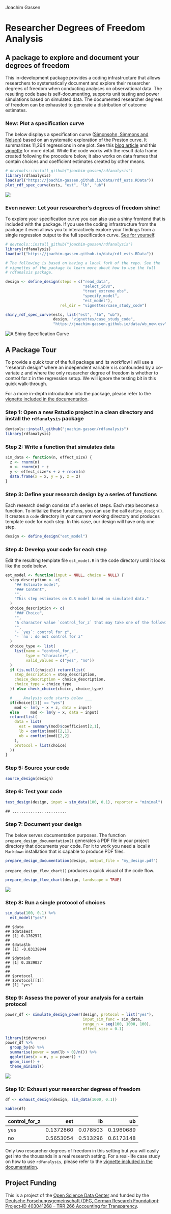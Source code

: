 Joachim Gassen

# Researcher Degrees of Freedom Analysis

## A package to explore and document your degrees of freedom

This in-development package provides a coding infrastructure that allows
researchers to systematically document and explore their researcher
degrees of freedom when conducting analyses on observational data. The
resulting code base is self-documenting, supports unit testing and power
simulations based on simulated data. The documented researcher degrees
of freedom can be exhausted to generate a distribution of outcome
estimates.

### New: Plot a specification curve

The below displays a specification curve ([Simonsohn, Simmons and
Nelson](https://www.nature.com/articles/s41562-020-0912-z)) based on an
systematic exploration of the Preston curve. It summarizes 11,264
regressions in one plot. See this [blog
article](https://joachim-gassen.github.io/2019/04/11264-regressions-in-one-tidy-plot/)
and this
[vignette](https://joachim-gassen.github.io/rdfanalysis/articles/analyzing_rdf.html)
for more detail. While the code works with the result data frame created
following the procedure below, it also works on data frames that contain
choices and coefficient estimates created by other means.

``` r
# devtools::install_github("joachim-gassen/rdfanalysis")
library(rdfanalysis)
load(url("https://joachim-gassen.github.io/data/rdf_ests.RData"))
plot_rdf_spec_curve(ests, "est", "lb", "ub") 
```

![](man/figures/spec_curve-1.png)<!-- -->

### Even newer: Let your researcher’s degrees of freedom shine!

To explore your specification curve you can also use a shiny frontend
that is included with the package. If you use the coding infrastructure
from the package it even allows you to interactively explore your
findings from a single regression output to the full specification
curve. [See for
yourself](https://jgassen.shinyapps.io/shiny_rdf_spec_curve).

``` r
# devtools::install_github("joachim-gassen/rdfanalysis")
library(rdfanalysis)
load(url("https://joachim-gassen.github.io/data/rdf_ests.RData"))

# The following is based on having a local fork of the repo. See the
# vignettes of the package to learn more about how to use the full
# rdfanalsis package.

design <- define_design(steps = c("read_data",
                                  "select_idvs",
                                  "treat_extreme_obs",
                                  "specify_model",
                                  "est_model"),
                        rel_dir = "vignettes/case_study_code")

shiny_rdf_spec_curve(ests, list("est", "lb", "ub"),
                     design, "vignettes/case_study_code",
                     "https://joachim-gassen.github.io/data/wb_new.csv")
```

![A Shiny Specification Curve](vignettes/shiny_rdf_spec_curve.gif)

## A Package Tour

To provide a quick tour of the full package and its workflow I will use
a “research design” where an independent variable x is confounded by a
co-variate z and where the only researcher degree of freedom is whether
to control for z in the regression setup. We will ignore the testing bit
in this quick walk-through.

For a more in-depth introduction into the package, please refer to the
[vignette included in the
documentation](https://joachim-gassen.github.io/rdfanalysis/articles/analyzing_rdf.html).

### Step 1: Open a new Rstudio project in a clean directory and install the `rdfanalysis` package

``` r
devtools::install_github("joachim-gassen/rdfanalysis")
library(rdfanalysis)
```

### Step 2: Write a function that simulates data

``` r
sim_data <- function(n, effect_size) {
  z <- rnorm(n)
  x <- rnorm(n) + z 
  y <- effect_size*x + z + rnorm(n) 
  data.frame(x = x, y = y, z = z)
}
```

### Step 3: Define your research design by a series of functions

Each research design consists of a series of steps. Each step becomes a
function. To initialize these functions, you can use the call
`define_design()`. It creates a `code` directory in your current working
directory and produces template code for each step. In this case, our
design will have only one step.

``` r
design <- define_design("est_model")
```

### Step 4: Develop your code for each step

Edit the resulting template file `est_model.R` in the code directory
until it looks like the code below.

``` r
est_model <- function(input = NULL, choice = NULL) {
  step_description <- c(
    "## Estimate model",
    "### Content",
    "",
    "This step estimates on OLS model based on simulated data."
  )
  choice_description <- c(
    "### Choice",
    "",
    "A character value `control_for_z` that may take one of the following values:",
    "",
    "- `yes`: control for z",
    "- `no`: do not control for z"
  )
  choice_type <- list(
    list(name = "control_for_z", 
         type = "character", 
         valid_values = c("yes", "no"))
  )
  if (is.null(choice)) return(list(
    step_description = step_description,
    choice_description = choice_description,
    choice_type = choice_type
  )) else check_choice(choice, choice_type)

  # ___ Analysis code starts below ___
  if(choice[[1]] == "yes") 
    mod <- lm(y ~ x + z, data = input)
  else     mod <- lm(y ~ x, data = input)
  return(list(
    data = list(
      est = summary(mod)$coefficient[2,1],
      lb = confint(mod)[2,1],
      ub = confint(mod)[2,2]
    ),
    protocol = list(choice)
  ))  
} 
```

### Step 5: Source your code

``` r
source_design(design)
```

### Step 6: Test your code

``` r
test_design(design, input = sim_data(100, 0.1), reporter = "minimal")
```

    ## ........................

### Step 7: Document your design

The below serves documentation purposes. The function
`prepare_design_documentation()` generates a PDF file in your project
directory that documents your code. For it to work you need a local
`R Markdown` installation that is capable to produce PDF files.

``` r
prepare_design_documentation(design, output_file = "my_design.pdf")
```

`prepare_design_flow_chart()` produces a quick visual of the code flow.

``` r
prepare_design_flow_chart(design, landscape = TRUE)
```

![](man/figures/flow_chart-1.png)<!-- -->

### Step 8: Run a single protocol of choices

``` r
sim_data(100, 0.1) %>%
  est_model("yes")
```

    ## $data
    ## $data$est
    ## [1] 0.1762571
    ## 
    ## $data$lb
    ## [1] -0.03138844
    ## 
    ## $data$ub
    ## [1] 0.3839027
    ## 
    ## 
    ## $protocol
    ## $protocol[[1]]
    ## [1] "yes"

### Step 9: Assess the power of your analysis for a certain protocol

``` r
power_df <- simulate_design_power(design, protocol = list("yes"), 
                                  input_sim_func = sim_data, 
                                  range_n = seq(100, 1000, 100),
                                  effect_size = 0.1)

library(tidyverse)
power_df %>%
  group_by(n) %>%
  summarise(power = sum(lb > 0)/n()) %>%
  ggplot(aes(x = n, y = power)) +
  geom_line() + 
  theme_minimal()
```

![](man/figures/sim_power-1.png)<!-- -->

### Step 10: Exhaust your researcher degrees of freedom

``` r
df <- exhaust_design(design, sim_data(1000, 0.1)) 
```

``` r
kable(df)
```

| control_for_z |       est |       lb |        ub |
|:--------------|----------:|---------:|----------:|
| yes           | 0.1372860 | 0.078503 | 0.1960689 |
| no            | 0.5653054 | 0.513296 | 0.6173148 |

Only two researcher degrees of freedom in this setting but you will
easily get into the thousands in a real research setting. For a
real-life case study on how to use `rdfanalysis`, please refer to the
[vignette included in the
documentation](https://joachim-gassen.github.io/rdfanalysis/articles/analyzing_rdf.html).

## Project Funding

This is a project of the [Open Science Data
Center](https://www.accounting-for-transparency.de/projects/open-science-data-center/)
and funded by the [Deutsche Forschungsgemeinschaft (DFG, German Research
Foundation)](https://www.dfg.de/en/index.jsp): [Project-ID 403041268 –
TRR 266 Accounting for
Transparency](https://www.accounting-for-transparency.de).
